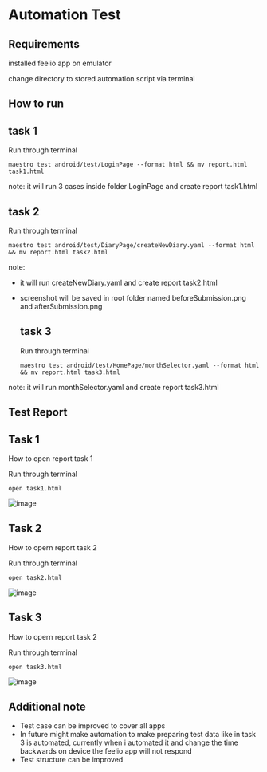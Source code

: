 <h1 align="left">Automation Test</h1>

## Requirements
   installed feelio app on emulator
   
   change directory to stored automation script via terminal
## How to run

   ## task 1
  Run through terminal
  
    maestro test android/test/LoginPage --format html && mv report.html task1.html

note: it will run 3 cases inside folder LoginPage and create report task1.html

  ## task 2
  Run through terminal
  
    maestro test android/test/DiaryPage/createNewDiary.yaml --format html && mv report.html task2.html
note: 
- it will run createNewDiary.yaml and create report task2.html
- screenshot will be saved in root folder named beforeSubmission.png and afterSubmission.png


  ## task 3
  Run through terminal
  
      maestro test android/test/HomePage/monthSelector.yaml --format html && mv report.html task3.html
note: it will run monthSelector.yaml and create report task3.html

## Test Report

  ## Task 1
  How to open report task 1

  Run through terminal
  
    open task1.html

  ![image](https://github.com/user-attachments/assets/1ddca14b-6f39-46f6-a429-7011ab755cc8)

 ## Task 2
 How to opern report task 2

 Run through terminal

    open task2.html

  ![image](https://github.com/user-attachments/assets/33f14745-b80f-4257-86a8-a6c055488df8)


 ## Task 3
 How to opern report task 2

 Run through terminal

    open task3.html  

![image](https://github.com/user-attachments/assets/24475953-21a6-48bb-abae-a64ba01f0856)




## Additional note

- Test case can be improved to cover all apps
- In future might make automation to make preparing test data like in task 3 is automated, currently when i automated it and change the time backwards on device the feelio app will not respond
- Test structure can be improved

